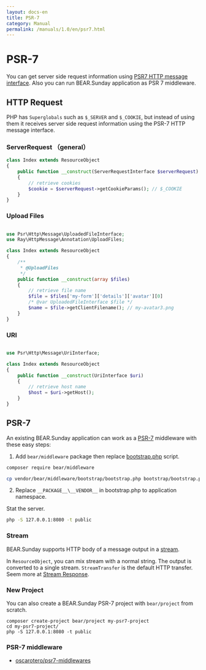 ```yaml
---
layout: docs-en
title: PSR-7
category: Manual
permalink: /manuals/1.0/en/psr7.html
---
```


# PSR-7

You can get server side request information using [PSR7 HTTP message interface](https://www.php-fig.org/psr/psr-7/). Also you can run BEAR.Sunday application as PSR 7 middleware.


## HTTP Request

PHP has `Superglobals` such as `$_SERVER` and `$_COOKIE`, but instead of using them it receives server side request information using the PSR-7 HTTP message interface.


### ServerRequest （general）

````php
class Index extends ResourceObject
{
    public function __construct(ServerRequestInterface $serverRequest)
    {
        // retrieve cookies
        $cookie = $serverRequest->getCookieParams(); // $_COOKIE
    }
}
````

### Upload Files

````php

use Psr\Http\Message\UploadedFileInterface;
use Ray\HttpMessage\Annotation\UploadFiles;

class Index extends ResourceObject
{
    /**
     * @UploadFiles
     */
    public function __construct(array $files)
    {
        // retrieve file name
        $file = $files['my-form']['details']['avatar'][0]
        /* @var UploadedFileInterface $file */
        $name = $file->getClientFilename(); // my-avatar3.png
    }
}
````

### URI

````php

use Psr\Http\Message\UriInterface;

class Index extends ResourceObject
{
    public function __construct(UriInterface $uri)
    {
        // retrieve host name
        $host = $uri->getHost();
    }
}
````

## PSR-7

An existing BEAR.Sunday application can work as
a [PSR-7](http://www.php-fig.org/psr/psr-7/) middleware with these easy steps:

1) Add `bear/middleware` package then replace [bootstrap.php](https://github.com/bearsunday/BEAR.Middleware/blob/1.x/bootstrap/bootstrap.php) script.

```bash
composer require bear/middleware
```
```bash
cp vendor/bear/middleware/bootstrap/bootstrap.php bootstrap/bootstrap.php
```

2) Replace `__PACKAGE__\__VENDOR__` in bootstrap.php to application namespace.

Stat the server.

```bash
php -S 127.0.0.1:8080 -t public
```

### Stream

BEAR.Sunday supports HTTP body of a message output in a [stream](http://php.net/manual/ja/intro.stream.php).

In `ResourceObject`, you can mix stream with a normal string. The output is converted to a single stream.
`StreamTransfer` is the default HTTP transfer. Seem more at [Stream Response](http://bearsunday.github.io/manuals/1.0/en/stream.html).

### New Project

You can also create a BEAR.Sunday PSR-7 project with `bear/project` from scratch.

```
composer create-project bear/project my-psr7-project
cd my-psr7-project/
php -S 127.0.0.1:8080 -t public
```

### PSR-7 middleware

 * [oscarotero/psr7-middlewares](https://github.com/oscarotero/psr7-middlewares)
